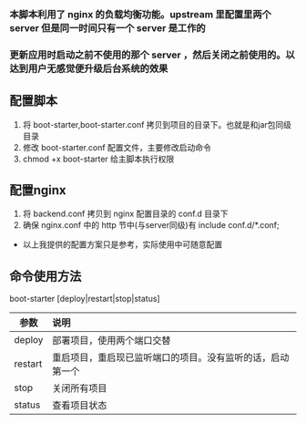 ### 本脚本利用了 nginx 的负载均衡功能。upstream 里配置里两个 server 但是同一时间只有一个 server 是工作的
### 更新应用时启动之前不使用的那个 server ，然后关闭之前使用的。以达到用户无感觉便升级后台系统的效果

## 配置脚本
1. 将 boot-starter,boot-starter.conf 拷贝到项目的目录下。也就是和jar包同级目录
2. 修改 boot-starter.conf 配置文件，主要修改启动命令
3. chmod +x boot-starter 给主脚本执行权限

## 配置nginx
1. 将 backend.conf 拷贝到 nginx 配置目录的 conf.d 目录下
2. 确保 nginx.conf 中的 http 节中(与server同级)有 include conf.d/*.conf;

- 以上我提供的配置方案只是参考，实际使用中可随意配置

## 命令使用方法
boot-starter [deploy|restart|stop|status]

参数     | 说明 
--- | :---
deploy  | 部署项目，使用两个端口交替
restart | 重启项目，重启现已监听端口的项目。没有监听的话，启动第一个
stop    | 关闭所有项目
status  | 查看项目状态